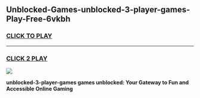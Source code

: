 
## Unblocked-Games-unblocked-3-player-games-Play-Free-6vkbh
<h3>
<a href="https://premium76.site?title=unblocked-3-player-games&ref=10A">CLICK TO PLAY</a></h3>
<hr>

<h3>
<a href="https://premium76.site?title=unblocked-3-player-games&ref=10A">CLICK 2 PLAY</a>
  
</h3>

<a href="https://premium76.site?title=unblocked-3-player-games&ref=10A"><img src="https://clearcache.store/games.png"></a>


**unblocked-3-player-games games unblocked: Your Gateway to Fun and Accessible Online Gaming**
